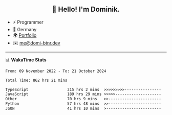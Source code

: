 <h2 align="center">👋 Hello! I'm Dominik.</h2>

- ⚡ Programmer
- 📍 Germany
- 🌍 [Portfolio](https://domi-btnr.dev)
- ✉️ [me@domi-btnr.dev](mailto://me@domi-btnr.dev)

---
📊 **WakaTime Stats**
<!--START_SECTION:waka-->

```txt
From: 09 November 2022 - To: 21 October 2024

Total Time: 862 hrs 21 mins

TypeScript                 315 hrs 2 mins  >>>>>>>>>----------------   36.53 %
JavaScript                 189 hrs 29 mins >>>>>--------------------   21.97 %
Other                      70 hrs 9 mins   >>-----------------------   08.14 %
Python                     57 hrs 48 mins  >>-----------------------   06.70 %
JSON                       41 hrs 10 mins  >------------------------   04.77 %
```

<!--END_SECTION:waka-->
